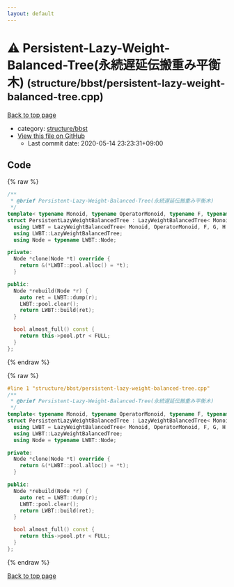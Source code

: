 ```yaml
---
layout: default
---
```


<!-- mathjax config similar to math.stackexchange -->
<script type="text/javascript" async
  src="https://cdnjs.cloudflare.com/ajax/libs/mathjax/2.7.5/MathJax.js?config=TeX-MML-AM_CHTML">
</script>
<script type="text/x-mathjax-config">
  MathJax.Hub.Config({
    TeX: { equationNumbers: { autoNumber: "AMS" }},
    tex2jax: {
      inlineMath: [ ['$','$'] ],
      processEscapes: true
    },
    "HTML-CSS": { matchFontHeight: false },
    displayAlign: "left",
    displayIndent: "2em"
  });
</script>

<script type="text/javascript" src="https://cdnjs.cloudflare.com/ajax/libs/jquery/3.4.1/jquery.min.js"></script>
<script src="https://cdn.jsdelivr.net/npm/jquery-balloon-js@1.1.2/jquery.balloon.min.js" integrity="sha256-ZEYs9VrgAeNuPvs15E39OsyOJaIkXEEt10fzxJ20+2I=" crossorigin="anonymous"></script>
<script type="text/javascript" src="../../../assets/js/copy-button.js"></script>
<link rel="stylesheet" href="../../../assets/css/copy-button.css" />


# :warning: Persistent-Lazy-Weight-Balanced-Tree(永続遅延伝搬重み平衡木) <small>(structure/bbst/persistent-lazy-weight-balanced-tree.cpp)</small>

<a href="../../../index.html">Back to top page</a>

* category: <a href="../../../index.html#ac1922c227762d9e573c4f7aedc86899">structure/bbst</a>
* <a href="{{ site.github.repository_url }}/blob/master/structure/bbst/persistent-lazy-weight-balanced-tree.cpp">View this file on GitHub</a>
    - Last commit date: 2020-05-14 23:23:31+09:00




## Code

<a id="unbundled"></a>
{% raw %}
```cpp
/**
 * @brief Persistent-Lazy-Weight-Balanced-Tree(永続遅延伝搬重み平衡木)
 */
template< typename Monoid, typename OperatorMonoid, typename F, typename G, typename H, size_t FULL = 1000 >
struct PersistentLazyWeightBalancedTree : LazyWeightBalancedTree< Monoid, OperatorMonoid, F, G, H > {
  using LWBT = LazyWeightBalancedTree< Monoid, OperatorMonoid, F, G, H >;
  using LWBT::LazyWeightBalancedTree;
  using Node = typename LWBT::Node;

private:
  Node *clone(Node *t) override {
    return &(*LWBT::pool.alloc() = *t);
  }

public:
  Node *rebuild(Node *r) {
    auto ret = LWBT::dump(r);
    LWBT::pool.clear();
    return LWBT::build(ret);
  }

  bool almost_full() const {
    return this->pool.ptr < FULL;
  }
};

```
{% endraw %}

<a id="bundled"></a>
{% raw %}
```cpp
#line 1 "structure/bbst/persistent-lazy-weight-balanced-tree.cpp"
/**
 * @brief Persistent-Lazy-Weight-Balanced-Tree(永続遅延伝搬重み平衡木)
 */
template< typename Monoid, typename OperatorMonoid, typename F, typename G, typename H, size_t FULL = 1000 >
struct PersistentLazyWeightBalancedTree : LazyWeightBalancedTree< Monoid, OperatorMonoid, F, G, H > {
  using LWBT = LazyWeightBalancedTree< Monoid, OperatorMonoid, F, G, H >;
  using LWBT::LazyWeightBalancedTree;
  using Node = typename LWBT::Node;

private:
  Node *clone(Node *t) override {
    return &(*LWBT::pool.alloc() = *t);
  }

public:
  Node *rebuild(Node *r) {
    auto ret = LWBT::dump(r);
    LWBT::pool.clear();
    return LWBT::build(ret);
  }

  bool almost_full() const {
    return this->pool.ptr < FULL;
  }
};

```
{% endraw %}

<a href="../../../index.html">Back to top page</a>

